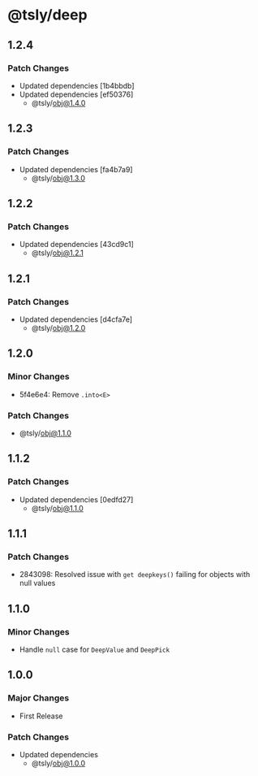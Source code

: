 # @tsly/deep

## 1.2.4

### Patch Changes

- Updated dependencies [1b4bbdb]
- Updated dependencies [ef50376]
  - @tsly/obj@1.4.0

## 1.2.3

### Patch Changes

- Updated dependencies [fa4b7a9]
  - @tsly/obj@1.3.0

## 1.2.2

### Patch Changes

- Updated dependencies [43cd9c1]
  - @tsly/obj@1.2.1

## 1.2.1

### Patch Changes

- Updated dependencies [d4cfa7e]
  - @tsly/obj@1.2.0

## 1.2.0

### Minor Changes

- 5f4e6e4: Remove `.into<E>`

### Patch Changes

- @tsly/obj@1.1.0

## 1.1.2

### Patch Changes

- Updated dependencies [0edfd27]
  - @tsly/obj@1.1.0

## 1.1.1

### Patch Changes

- 2843098: Resolved issue with `get deepkeys()` failing for objects with null values

## 1.1.0

### Minor Changes

- Handle `null` case for `DeepValue` and `DeepPick`

## 1.0.0

### Major Changes

- First Release

### Patch Changes

- Updated dependencies
  - @tsly/obj@1.0.0
